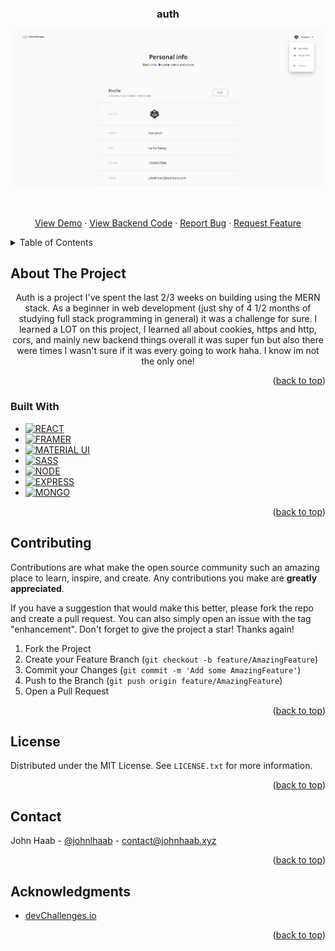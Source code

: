 <a name="readme-top"></a>
<!-- PROJECT SHIELDS -->

<!--
[![Contributors][contributors-shield]][contributors-url]
[![Forks][forks-shield]][forks-url]
[![Stargazers][stars-shield]][stars-url]
[![Issues][issues-shield]][issues-url]
-->




<!-- PROJECT LOGO -->

<h3 align="center">auth</h3>

![product-screenshot](/screenshot123.png)

  <p align="center">
    <br />
    <br />
    <a href="http://209.192.200.84:3000/auth">View Demo</a>
    ·
    <a href="https://github.com/johnhaab/auth/backend">View Backend Code</a>
    ·
    <a href="https://github.com/johnhaab/auth">Report Bug</a>
    ·
    <a href="https://github.com/johnhaab/auth">Request Feature</a>
  </p>
</div>



<!-- TABLE OF CONTENTS -->
<details>
  <summary>Table of Contents</summary>
  <ol>
    <li>
      <a href="#about-the-project">About The Project</a>
      <ul>
        <li><a href="#built-with">Built With</a></li>
      </ul>
    </li>
    <li><a href="#usage">Usage</a></li>
    <li><a href="#roadmap">Roadmap</a></li>
    <li><a href="#contributing">Contributing</a></li>
    <li><a href="#license">License</a></li>
    <li><a href="#contact">Contact</a></li>
    <li><a href="#acknowledgments">Acknowledgments</a></li>
  </ol>
</details>



<!-- ABOUT THE PROJECT -->
## About The Project

<p align="center">Auth is a project I've spent the last 2/3 weeks on building using the MERN stack. As a beginner in web development (just shy of 4 1/2 months of studying full stack programming in general) it was a challenge for sure. I learned a LOT on this project, I learned all about cookies, https and http, cors, and mainly new backend things overall it was super fun but also there were times I wasn't sure if it was every going to work haha. I know im not the only one!</p>

<p align="right">(<a href="#readme-top">back to top</a>)</p>



### Built With

* [![REACT][REACT-img]][REACT-url]
* [![FRAMER][FRAMER-img]][FRAMER-url]
* [![MATERIAL UI][MUI-img]][MUI-url]
* [![SASS][SASS-img]][SASS-url]
* [![NODE][NODE-img]][NODE-url]
* [![EXPRESS][EXPRESS-img]][EXPRESS-url]
* [![MONGO][MONGO-img]][MONGO-url]


<p align="right">(<a href="#readme-top">back to top</a>)</p>

<!-- CONTRIBUTING -->
## Contributing

Contributions are what make the open source community such an amazing place to learn, inspire, and create. Any contributions you make are **greatly appreciated**.

If you have a suggestion that would make this better, please fork the repo and create a pull request. You can also simply open an issue with the tag "enhancement".
Don't forget to give the project a star! Thanks again!

1. Fork the Project
2. Create your Feature Branch (`git checkout -b feature/AmazingFeature`)
3. Commit your Changes (`git commit -m 'Add some AmazingFeature'`)
4. Push to the Branch (`git push origin feature/AmazingFeature`)
5. Open a Pull Request

<p align="right">(<a href="#readme-top">back to top</a>)</p>



<!-- LICENSE -->
## License

Distributed under the MIT License. See `LICENSE.txt` for more information.

<p align="right">(<a href="#readme-top">back to top</a>)</p>



<!-- CONTACT -->
## Contact

John Haab - [@johnlhaab](https://twitter.com/johnlhaab) - contact@johnhaab.xyz

<p align="right">(<a href="#readme-top">back to top</a>)</p>



<!-- ACKNOWLEDGMENTS -->
## Acknowledgments

* [devChallenges.io](https://devchallenges.io/)

<p align="right">(<a href="#readme-top">back to top</a>)</p>



<!-- MARKDOWN LINKS & IMAGES -->
[contributors-shield]: https://img.shields.io/github/contributors/github_username/repo_name.svg?style=for-the-badge
[contributors-url]: https://github.com/johnhaab/Quotify/graphs/contributors
[forks-shield]: https://img.shields.io/github/forks/github_username/repo_name.svg?style=for-the-badge
[forks-url]: https://github.com/johnhaab/Quotify/network/members
[stars-shield]: https://img.shields.io/github/stars/github_username/repo_name.svg?style=for-the-badge
[stars-url]: https://github.com/johnhaab/Quotify/stargazers
[issues-shield]: https://img.shields.io/github/issues/github_username/repo_name.svg?style=for-the-badge
[issues-url]: https://github.com/johnhaab/Quotify/issues
[license-shield]: https://img.shields.io/github/license/github_username/repo_name.svg?style=for-the-badge
[license-url]: https://github.com/github_username/repo_name/blob/master/LICENSE.txt


[FIREBASE-img]: https://img.shields.io/badge/Firebase-039BE5?style=for-the-badge&logo=Firebase&logoColor=white
[FIREBASE-url]: https://firebase.google.com/


[REACT-img]: https://img.shields.io/badge/React-20232A?style=for-the-badge&logo=react&logoColor=61DAFB
[REACT-url]: https://reactjs.org/

[FRAMER-img]: https://img.shields.io/badge/Framer-black?style=for-the-badge&logo=framer&logoColor=blue
[FRAMER-url]: https://www.framer.com/

[MUI-img]: https://img.shields.io/badge/Material--UI-0081CB?style=for-the-badge&logo=material-ui&logoColor=white
[MUI-url]: https://mui.com/

[SASS-img]: https://img.shields.io/badge/Sass-CC6699?style=for-the-badge&logo=sass&logoColor=white
[SASS-url]: https://sass-lang.com/

[MONGO-img]: https://img.shields.io/badge/MongoDB-%234ea94b.svg?style=for-the-badge&logo=mongodb&logoColor=white
[MONGO-url]: https://www.mongodb.com/

[NODE-img]: https://img.shields.io/badge/node.js-6DA55F?style=for-the-badge&logo=node.js&logoColor=white
[NODE-url]: https://nodejs.org/

[EXPRESS-img]: https://img.shields.io/badge/express.js-%23404d59.svg?style=for-the-badge&logo=express&logoColor=%2361DAFB
[EXPRESS-url]: https://expressjs.com/
